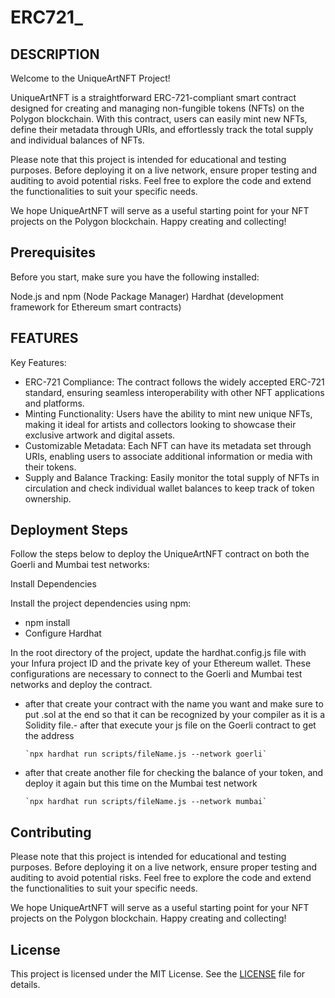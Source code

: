 
# ERC721_
## DESCRIPTION
Welcome to the UniqueArtNFT Project!

UniqueArtNFT is a straightforward ERC-721-compliant smart contract designed for creating and managing non-fungible tokens (NFTs) on the Polygon blockchain. With this contract, users can easily mint new NFTs, define their metadata through URIs, and effortlessly track the total supply and individual balances of NFTs.



Please note that this project is intended for educational and testing purposes. Before deploying it on a live network, ensure proper testing and auditing to avoid potential risks. Feel free to explore the code and extend the functionalities to suit your specific needs.

We hope UniqueArtNFT will serve as a useful starting point for your NFT projects on the Polygon blockchain. Happy creating and collecting!
## Prerequisites

Before you start, make sure you have the following installed:

Node.js and npm (Node Package Manager)
Hardhat (development framework for Ethereum smart contracts)
## FEATURES

Key Features:
- ERC-721 Compliance: The contract follows the widely accepted ERC-721 standard, ensuring seamless interoperability with other NFT applications and platforms.
- Minting Functionality: Users have the ability to mint new unique NFTs, making it ideal for artists and collectors looking to showcase their exclusive artwork and digital assets.
- Customizable Metadata: Each NFT can have its metadata set through URIs, enabling users to associate additional information or media with their tokens.
- Supply and Balance Tracking: Easily monitor the total supply of NFTs in circulation and check individual wallet balances to keep track of token ownership.
## Deployment Steps

Follow the steps below to deploy the UniqueArtNFT contract on both the Goerli and Mumbai test networks:

Install Dependencies

Install the project dependencies using npm:

- npm install
- Configure Hardhat

In the root directory of the project, update the hardhat.config.js file with your Infura project ID and the private key of your Ethereum wallet. These configurations are necessary to connect to the Goerli and Mumbai test networks and deploy the contract.

- after that create your contract with the name you want and make sure to put  .sol at the end so that it can be recognized by your compiler as it is a Solidity file.- after that execute your js file on the Goerli contract to get the address

      `npx hardhat run scripts/fileName.js --network goerli`

- after that create another file for checking the balance of your token, and deploy it again but this time on the Mumbai test network

      `npx hardhat run scripts/fileName.js --network mumbai`


## Contributing

Please note that this project is intended for educational and testing purposes. Before deploying it on a live network, ensure proper testing and auditing to avoid potential risks. Feel free to explore the code and extend the functionalities to suit your specific needs.

We hope UniqueArtNFT will serve as a useful starting point for your NFT projects on the Polygon blockchain. Happy creating and collecting!


## License

This project is licensed under the MIT License. See the [LICENSE](https://choosealicense.com/licenses/mit/) file for details.


